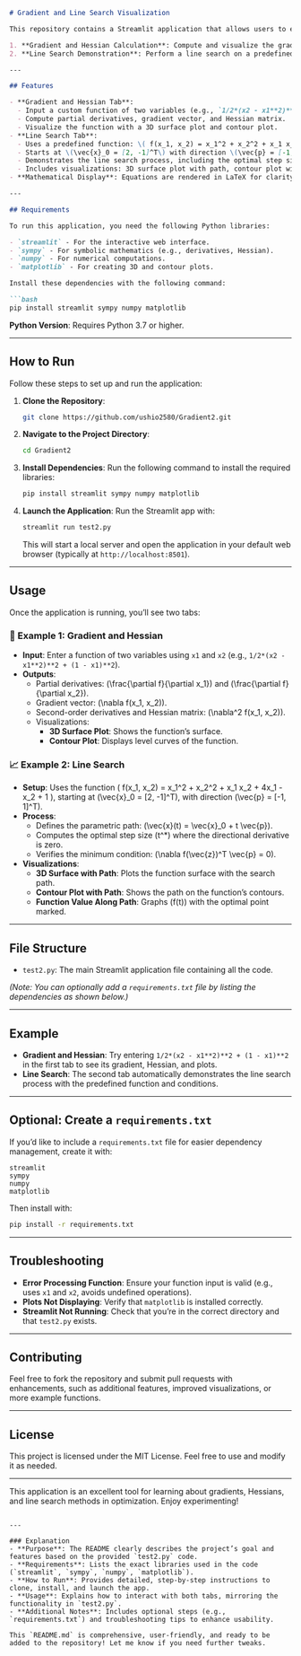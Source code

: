 
```markdown
# Gradient and Line Search Visualization

This repository contains a Streamlit application that allows users to explore optimization concepts such as gradients, Hessians, and line search methods for functions of two variables. The application is split into two interactive sections:

1. **Gradient and Hessian Calculation**: Compute and visualize the gradient and Hessian of a user-defined function of two variables.
2. **Line Search Demonstration**: Perform a line search on a predefined function, showing the search path and verifying the minimum condition.

---

## Features

- **Gradient and Hessian Tab**:
  - Input a custom function of two variables (e.g., `1/2*(x2 - x1**2)**2 + (1 - x1)**2`).
  - Compute partial derivatives, gradient vector, and Hessian matrix.
  - Visualize the function with a 3D surface plot and contour plot.
- **Line Search Tab**:
  - Uses a predefined function: \( f(x_1, x_2) = x_1^2 + x_2^2 + x_1 x_2 + 4x_1 - x_2 + 1 \).
  - Starts at \(\vec{x}_0 = [2, -1]^T\) with direction \(\vec{p} = [-1, 1]^T\).
  - Demonstrates the line search process, including the optimal step size and verification of the minimum.
  - Includes visualizations: 3D surface plot with path, contour plot with path, and function value along the path.
- **Mathematical Display**: Equations are rendered in LaTeX for clarity.

---

## Requirements

To run this application, you need the following Python libraries:

- `streamlit` - For the interactive web interface.
- `sympy` - For symbolic mathematics (e.g., derivatives, Hessian).
- `numpy` - For numerical computations.
- `matplotlib` - For creating 3D and contour plots.

Install these dependencies with the following command:

```bash
pip install streamlit sympy numpy matplotlib
```

**Python Version**: Requires Python 3.7 or higher.

---

## How to Run

Follow these steps to set up and run the application:

1. **Clone the Repository**:
   ```bash
   git clone https://github.com/ushio2580/Gradient2.git
   ```

2. **Navigate to the Project Directory**:
   ```bash
   cd Gradient2
   ```

3. **Install Dependencies**:
   Run the following command to install the required libraries:
   ```bash
   pip install streamlit sympy numpy matplotlib
   ```

4. **Launch the Application**:
   Run the Streamlit app with:
   ```bash
   streamlit run test2.py
   ```
   This will start a local server and open the application in your default web browser (typically at `http://localhost:8501`).

---

## Usage

Once the application is running, you’ll see two tabs:

### 🧮 Example 1: Gradient and Hessian
- **Input**: Enter a function of two variables using `x1` and `x2` (e.g., `1/2*(x2 - x1**2)**2 + (1 - x1)**2`).
- **Outputs**:
  - Partial derivatives: \(\frac{\partial f}{\partial x_1}\) and \(\frac{\partial f}{\partial x_2}\).
  - Gradient vector: \(\nabla f(x_1, x_2)\).
  - Second-order derivatives and Hessian matrix: \(\nabla^2 f(x_1, x_2)\).
  - Visualizations:
    - **3D Surface Plot**: Shows the function’s surface.
    - **Contour Plot**: Displays level curves of the function.

### 📈 Example 2: Line Search
- **Setup**: Uses the function \( f(x_1, x_2) = x_1^2 + x_2^2 + x_1 x_2 + 4x_1 - x_2 + 1 \), starting at \(\vec{x}_0 = [2, -1]^T\), with direction \(\vec{p} = [-1, 1]^T\).
- **Process**:
  - Defines the parametric path: \(\vec{x}(t) = \vec{x}_0 + t \vec{p}\).
  - Computes the optimal step size \(t^*\) where the directional derivative is zero.
  - Verifies the minimum condition: \(\nabla f(\vec{z})^T \vec{p} = 0\).
- **Visualizations**:
  - **3D Surface with Path**: Plots the function surface with the search path.
  - **Contour Plot with Path**: Shows the path on the function’s contours.
  - **Function Value Along Path**: Graphs \(f(t)\) with the optimal point marked.

---

## File Structure

- `test2.py`: The main Streamlit application file containing all the code.

*(Note: You can optionally add a `requirements.txt` file by listing the dependencies as shown below.)*

---

## Example

- **Gradient and Hessian**: Try entering `1/2*(x2 - x1**2)**2 + (1 - x1)**2` in the first tab to see its gradient, Hessian, and plots.
- **Line Search**: The second tab automatically demonstrates the line search process with the predefined function and conditions.

---

## Optional: Create a `requirements.txt`

If you’d like to include a `requirements.txt` file for easier dependency management, create it with:

```plaintext
streamlit
sympy
numpy
matplotlib
```

Then install with:
```bash
pip install -r requirements.txt
```

---

## Troubleshooting

- **Error Processing Function**: Ensure your function input is valid (e.g., uses `x1` and `x2`, avoids undefined operations).
- **Plots Not Displaying**: Verify that `matplotlib` is installed correctly.
- **Streamlit Not Running**: Check that you’re in the correct directory and that `test2.py` exists.

---

## Contributing

Feel free to fork the repository and submit pull requests with enhancements, such as additional features, improved visualizations, or more example functions.

---

## License

This project is licensed under the MIT License. Feel free to use and modify it as needed.

---

This application is an excellent tool for learning about gradients, Hessians, and line search methods in optimization. Enjoy experimenting!
```

---

### Explanation
- **Purpose**: The README clearly describes the project’s goal and features based on the provided `test2.py` code.
- **Requirements**: Lists the exact libraries used in the code (`streamlit`, `sympy`, `numpy`, `matplotlib`).
- **How to Run**: Provides detailed, step-by-step instructions to clone, install, and launch the app.
- **Usage**: Explains how to interact with both tabs, mirroring the functionality in `test2.py`.
- **Additional Notes**: Includes optional steps (e.g., `requirements.txt`) and troubleshooting tips to enhance usability.

This `README.md` is comprehensive, user-friendly, and ready to be added to the repository! Let me know if you need further tweaks.
